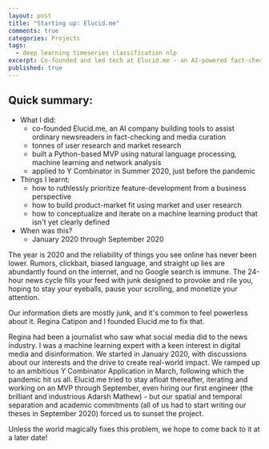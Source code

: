 ```yaml
---
layout: post
title: "Starting up: Elucid.me"
comments: true
categories: Projects
tags:
  - deep learning timeseries classification nlp
excerpt: Co-founded and led tech at Elucid.me - an AI-powered fact-checking assistant for digital news ...
published: true
---
```


## Quick summary:

- What I did:
    - co-founded Elucid.me, an AI company building tools to assist ordinary newsreaders in fact-checking and media curation
    - tonnes of user research and market research
    - built a Python-based MVP using natural language processing, machine learning and network analysis
    - applied to Y Combinator in Summer 2020, just before the pandemic
- Things I learnt:
    - how to ruthlessly prioritize feature-development from a business perspective
    - how to build product-market fit using market and user research
    - how to conceptualize and iterate on a machine learning product that isn't yet clearly defined
- When was this?
    - January 2020 through September 2020

The year is 2020 and the reliability of things you see online has never been lower. Rumors, clickbait, biased language, and straight up lies are abundantly found on the internet, and no Google search is immune. The 24-hour news cycle fills your feed with junk designed to provoke and rile you, hoping to stay your eyeballs, pause your scrolling, and monetize your attention.

Our information diets are mostly junk, and it's common to feel powerless about it. Regina Catipon and I founded Elucid.me to fix that.

Regina had been a journalist who saw what social media did to the news industry. I was a machine learning expert with a keen interest in digital media and disinformation. We started in January 2020, with discussions about our interests and the drive to create real-world impact. We ramped up to an ambitious Y Combinator Application in March, following which the pandemic hit us all. Elucid.me tried to stay afloat thereafter, iterating and working on an MVP through September, even hiring our first engineer (the brilliant and industrious Adarsh Mathew) - but our spatial and temporal separation and academic commitments (all of us had to start writing our theses in September 2020) forced us to sunset the project.

Unless the world magically fixes this problem, we hope to come back to it at a later date!
